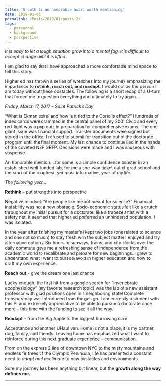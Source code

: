```yaml
---
title: 'Growth is an honorable award worth mentioning'
date: 2019-01-01
permalink: /Posts/2019/01/posts-2/
tags:
  - personnal
  - background
  - perspective
---
```


*It is easy to let a tough situation grow into a mental fog, it is difficult to accept change until it is lifted*

I am glad to say that I have approached a more comfortable mind space to tell this story.

Higher ed has thrown a series of wrenches into my journey emphasizing the importance to **rethink, reach out, and readapt**. I would not be the person I am today without these obstacles. The following is a short recap of a U-turn that forced me to question everything and ultimately to try again...

_Friday, March 17, 2017 – Saint Patrick’s Day_

“What is Ekman spiral and how is it tied to the Coriolis effect?” Hundreds of index cards were crammed in the central panel of my 2001 Civic and every red-light was a pop quiz in preparation for comprehensive exams. The one giant issue was financial support. Transfer documents were signed but stored in the office; I refused to submit for transition out of the doctorate program until the final moment. My last chance to continue lied in the hands of the coveted NSF GRFP. Decisions were made and I was nauseous with suspense.

An honorable mention… for some is a simple confidence booster in an established well-funded lab, for me a one-way ticket out of grad school and the start of the roughest, yet most informative, year of my life.

_The following year…_

**Rethink** – put strengths into perspective

Negative mindset: “Are people like me not meant for science?”
Financial instability was not a new obstacle. Socio-economic status felt like a crutch throughout my initial pursuit for a doctorate; like a trapeze artist with a safety net, it seemed that higher ed preferred an unhindered population. I was isolated.

In the year after finishing my master’s I kept two jobs (one related to science and one not so much) to stay fresh with the subject matter I enjoyed and try alternative options. Six hours in subways, trains, and city blocks over the daily commute gave me a refreshing sense of independence from the academic world to recalibrate and prepare for new beginnings. I grew to understand what I want to pursue/avoid in higher education and how to craft my own experience.

**Reach out** - give the dream one last chance

Lucky enough, the first hit from a google search for “invertebrate ecophysiology” (my favorite research topic) was the lab of a new assistant professor with grad positions open in a neighboring state! Complete transparency was introduced from the get-go. I am currently a student with this PI and extremely appreciative to be able to pursue a doctorate once more – this time with the funding to see it all the way.

**Readapt** – from the Big Apple to the biggest burrowing clam

Acceptance and another UHaul van. Home is not a place, it is my partner, dog, family, and friends. Leaving home has emphasized what I want to reinforce during this next graduate experience – communication.

From on the express 2 line of downtown NYC to the misty mountains and endless fir trees of the Olympic Peninsula, life has presented a constant need to _adapt and acclimate_ to new obstacles and environments.

Sure my journey has been anything but linear, but the **growth along the way defines me.**

------
